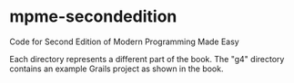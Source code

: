 # mpme-secondedition
Code for Second Edition of Modern Programming Made Easy

Each directory represents a different part of the book. The "g4" directory contains an example Grails project as shown in the book.


